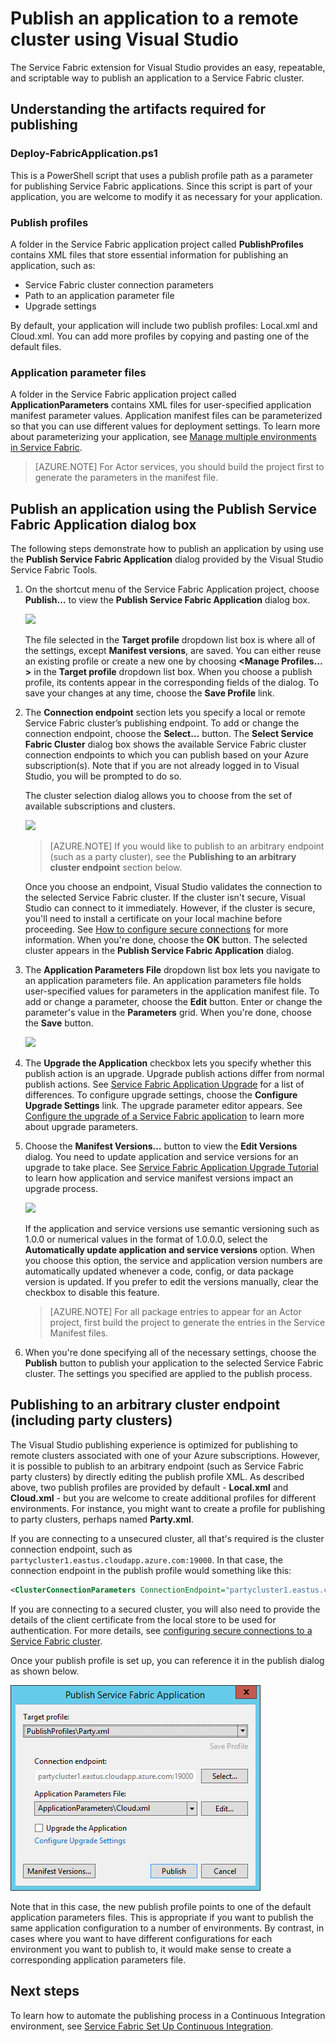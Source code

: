 <properties
    pageTitle="Publish an app to a remote cluster with VS | Microsoft Azure"
    description="Learn about the steps needed to publish an application to a remote service fabric cluster by using Visual Studio."
    services="service-fabric"
    documentationCenter="na"
    authors="cawams"
    manager="timlt"
    editor="" />

<tags
    ms.service="multiple"
    ms.devlang="dotnet"
    ms.topic="article"
    ms.tgt_pltfrm="na"
    ms.workload="multiple"
    ms.date="12/06/2015"
    ms.author="cawa" />

# Publish an application to a remote cluster using Visual Studio

The Service Fabric extension for Visual Studio provides an easy, repeatable, and scriptable way to publish an application to a Service Fabric cluster.

## Understanding the artifacts required for publishing

### Deploy-FabricApplication.ps1

This is a PowerShell script that uses a publish profile path as a parameter for publishing Service Fabric applications. Since this script is part of your application, you are welcome to modify it as necessary for your application.

### Publish profiles

A folder in the Service Fabric application project called **PublishProfiles** contains XML files that store essential information for publishing an application, such as:
- Service Fabric cluster connection parameters
- Path to an application parameter file
- Upgrade settings

By default, your application will include two publish profiles: Local.xml and Cloud.xml. You can add more profiles by copying and pasting one of the default files.

### Application parameter files

A folder in the Service Fabric application project called **ApplicationParameters** contains XML files for user-specified application manifest parameter values. Application manifest files can be parameterized so that you can use different values for deployment settings. To learn more about parameterizing your application, see [Manage multiple environments in Service Fabric](service-fabric-manage-multiple-environment-app-configuration.md).

>[AZURE.NOTE] For Actor services, you should build the project first to generate the parameters in the manifest file.

## Publish an application using the Publish Service Fabric Application dialog box

The following steps demonstrate how to publish an application by using use the **Publish Service Fabric Application** dialog provided by the Visual Studio Service Fabric Tools.

1. On the shortcut menu of the Service Fabric Application project, choose **Publish…** to view the **Publish Service Fabric Application** dialog box.

    ![][0]

    The file selected in the **Target profile** dropdown list box is where all of the settings, except **Manifest versions**, are saved. You can either reuse an existing profile or create a new one by choosing **<Manage Profiles…>** in the **Target profile** dropdown list box. When you choose a publish profile, its contents appear in the corresponding fields of the dialog. To save your changes at any time, choose the **Save Profile** link.    

2. The **Connection endpoint** section lets you specify a local or remote Service Fabric cluster’s publishing endpoint. To add or change the connection endpoint, choose the **Select…** button. The **Select Service Fabric Cluster** dialog box shows the available Service Fabric cluster connection endpoints to which you can publish based on your Azure subscription(s). Note that if you are not already logged in to Visual Studio, you will be prompted to do so.

    The cluster selection dialog allows you to choose from the set of available subscriptions and clusters.

    ![][1]

    >[AZURE.NOTE] If you would like to publish to an arbitrary endpoint (such as a party cluster), see the **Publishing to an arbitrary cluster endpoint** section below.

    Once you choose an endpoint, Visual Studio validates the connection to the selected Service Fabric cluster. If the cluster isn't secure, Visual Studio can connect to it immediately. However, if the cluster is secure, you'll need to install a certificate on your local machine before proceeding. See [How to configure secure connections](service-fabric-visualstudio-configure-secure-connections.md) for more information. When you're done, choose the **OK** button. The selected cluster appears in the **Publish Service Fabric Application** dialog.

3. The **Application Parameters File** dropdown list box lets you navigate to an application parameters file. An application parameters file holds user-specified values for parameters in the application manifest file. To add or change a parameter, choose the **Edit** button. Enter or change the parameter's value in the **Parameters** grid. When you're done, choose the **Save** button.

    ![][2]

4. The **Upgrade the Application** checkbox lets you specify whether this publish action is an upgrade. Upgrade publish actions differ from normal publish actions. See [Service Fabric Application Upgrade](service-fabric-application-upgrade.md) for a list of differences. To configure upgrade settings, choose the **Configure Upgrade Settings** link. The upgrade parameter editor appears. See [Configure the upgrade of a Service Fabric application](service-fabric-visualstudio-configure-upgrade.md) to learn more about upgrade parameters.

5. Choose the **Manifest Versions…** button to view the **Edit Versions** dialog. You need to update application and service versions for an upgrade to take place. See [Service Fabric Application Upgrade Tutorial](service-fabric-application-upgrade-tutorial.md) to learn how application and service manifest versions impact an upgrade process.

    ![][3]

    If the application and service versions use semantic versioning such as 1.0.0 or numerical values in the format of 1.0.0.0, select the **Automatically update application and service versions** option. When you choose this option, the service and application version numbers are automatically updated whenever a code, config, or data package version is updated. If you prefer to edit the versions manually, clear the checkbox to disable this feature.

    >[AZURE.NOTE] For all package entries to appear for an Actor project, first build the project to generate the entries in the Service Manifest files.

6. When you're done specifying all of the necessary settings, choose the **Publish** button to publish your application to the selected Service Fabric cluster. The settings you specified are applied to the publish process.

## Publishing to an arbitrary cluster endpoint (including party clusters)

The Visual Studio publishing experience is optimized for publishing to remote clusters associated with one of your Azure subscriptions. However, it is possible to publish to an arbitrary endpoint (such as Service Fabric party clusters) by directly editing the publish profile XML. As described above, two publish profiles are provided by default - **Local.xml** and **Cloud.xml** - but you are welcome to create additional profiles for different environments. For instance, you might want to create a profile for publishing to party clusters, perhaps named **Party.xml**.

If you are connecting to a unsecured cluster, all that's required is the cluster connection endpoint, such as `partycluster1.eastus.cloudapp.azure.com:19000`. In that case, the connection endpoint in the publish profile would something like this:

```XML
<ClusterConnectionParameters ConnectionEndpoint="partycluster1.eastus.cloudapp.azure.com:19000" />
```

  If you are connecting to a secured cluster, you will also need to provide the details of the client certificate from the local store to be used for authentication. For more details, see [configuring secure connections to a Service Fabric cluster](service-fabric-visualstudio-configure-secure-connections.md).

  Once your publish profile is set up, you can reference it in the publish dialog as shown below.

  ![New publish profile in publish dialog][4]

  Note that in this case, the new publish profile points to one of the default application parameters files. This is appropriate if you want to publish the same application configuration to a number of environments. By contrast, in cases where you want to have different configurations for each environment you want to publish to, it would make sense to create a corresponding application parameters file.

## Next steps

To learn how to automate the publishing process in a Continuous Integration environment, see [Service Fabric Set Up Continuous Integration](service-fabric-set-up-continuous-integration.md).


[0]: ./media/service-fabric-publish-app-remote-cluster/PublishDialog.png
[1]: ./media/service-fabric-publish-app-remote-cluster/SelectCluster.png
[2]: ./media/service-fabric-publish-app-remote-cluster/EditParams.png
[3]: ./media/service-fabric-publish-app-remote-cluster/EditVersions.png
[4]: ./media/service-fabric-publish-app-remote-cluster/publish-to-party-cluster.png

